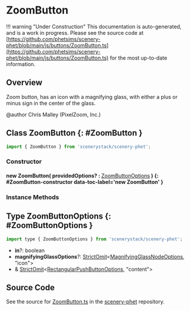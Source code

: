 # ZoomButton

!!! warning "Under Construction"
    This documentation is auto-generated, and is a work in progress. Please see the source code at
    [https://github.com/phetsims/scenery-phet/blob/main/js/buttons/ZoomButton.ts](https://github.com/phetsims/scenery-phet/blob/main/js/buttons/ZoomButton.ts) for the most up-to-date information.

## Overview

Zoom button, has an icon with a magnifying glass, with either a plus or minus sign in the center of the glass.

@author Chris Malley (PixelZoom, Inc.)

## Class ZoomButton {: #ZoomButton }


```js
import { ZoomButton } from 'scenerystack/scenery-phet';
```
### Constructor

#### new ZoomButton( providedOptions? : <span style="font-weight: 400;">[ZoomButtonOptions](../scenery-phet/ZoomButton.md#ZoomButtonOptions)</span> ) {: #ZoomButton-constructor data-toc-label='new ZoomButton' }

### Instance Methods





## Type ZoomButtonOptions {: #ZoomButtonOptions }


```js
import type { ZoomButtonOptions } from 'scenerystack/scenery-phet';
```


- **in**?: <span style="color: hsla(calc(var(--md-hue) + 180deg),80%,40%,1);">boolean</span>
- **magnifyingGlassOptions**?: [StrictOmit](../phet-core/StrictOmit.md)&lt;[MagnifyingGlassNodeOptions](../scenery-phet/MagnifyingGlassNode.md#MagnifyingGlassNodeOptions), "icon"&gt;
- &amp; [StrictOmit](../phet-core/StrictOmit.md)&lt;[RectangularPushButtonOptions](../sun/RectangularPushButton.md#RectangularPushButtonOptions), "content"&gt;




## Source Code

See the source for [ZoomButton.ts](https://github.com/phetsims/scenery-phet/blob/main/js/buttons/ZoomButton.ts) in the [scenery-phet](https://github.com/phetsims/scenery-phet) repository.
